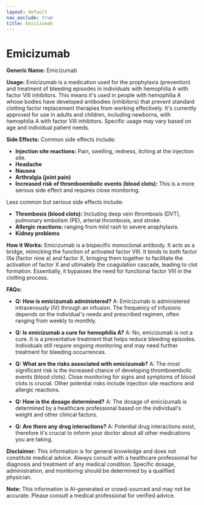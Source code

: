 ```yaml
---
layout: default
nav_exclude: true
title: Emicizumab
---
```


# Emicizumab

**Generic Name:** Emicizumab

**Usage:**  Emicizumab is a medication used for the prophylaxis (prevention) and treatment of bleeding episodes in individuals with hemophilia A with factor VIII inhibitors.  This means it's used in people with hemophilia A whose bodies have developed antibodies (inhibitors) that prevent standard clotting factor replacement therapies from working effectively.  It's currently approved for use in adults and children, including newborns, with hemophilia A with factor VIII inhibitors.  Specific usage may vary based on age and individual patient needs.

**Side Effects:**  Common side effects include:

* **Injection site reactions:** Pain, swelling, redness, itching at the injection site.
* **Headache**
* **Nausea**
* **Arthralgia (joint pain)**
* **Increased risk of thromboembolic events (blood clots):** This is a more serious side effect and requires close monitoring.


Less common but serious side effects include:

* **Thrombosis (blood clots):**  Including deep vein thrombosis (DVT), pulmonary embolism (PE), arterial thrombosis, and stroke.
* **Allergic reactions:** ranging from mild rash to severe anaphylaxis.
* **Kidney problems**


**How it Works:**  Emicizumab is a bispecific monoclonal antibody.  It acts as a bridge, mimicking the function of activated factor VIII.  It binds to both factor IXa (factor nine a) and factor X, bringing them together to facilitate the activation of factor X and ultimately the coagulation cascade, leading to clot formation.  Essentially, it bypasses the need for functional factor VIII in the clotting process.

**FAQs:**

* **Q: How is emicizumab administered?** A: Emicizumab is administered intravenously (IV) through an infusion.  The frequency of infusions depends on the individual's needs and prescribed regimen, often ranging from weekly to monthly.

* **Q: Is emicizumab a cure for hemophilia A?** A: No, emicizumab is not a cure. It is a preventative treatment that helps reduce bleeding episodes.  Individuals still require ongoing monitoring and may need further treatment for bleeding occurrences.

* **Q: What are the risks associated with emicizumab?** A:  The most significant risk is the increased chance of developing thromboembolic events (blood clots).  Close monitoring for signs and symptoms of blood clots is crucial.  Other potential risks include injection site reactions and allergic reactions.

* **Q:  How is the dosage determined?** A: The dosage of emicizumab is determined by a healthcare professional based on the individual's weight and other clinical factors.

* **Q:  Are there any drug interactions?** A:  Potential drug interactions exist, therefore it's crucial to inform your doctor about all other medications you are taking.

**Disclaimer:** This information is for general knowledge and does not constitute medical advice. Always consult with a healthcare professional for diagnosis and treatment of any medical condition.  Specific dosage, administration, and monitoring should be determined by a qualified physician.


**Note:** This information is AI-generated or crowd-sourced and may not be accurate. Please consult a medical professional for verified advice.